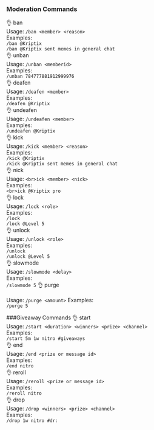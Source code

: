 
### Moderation Commands


👌 ban <br>
Usage: `/ban <member> <reason>`<br>
Examples:<br>
`/ban @Kriptix`<br>
`/ban @Kriptix sent memes in general chat`<br>
👌 unban<br>
Usage: `/unban <memberid>`<br>
Examples:<br>
`/unban 784777881912999976`<br>
👌 deafen<br>
Usage: `/deafen <member>`<br>
Examples:<br>
`/deafen @Kriptix`<br>
👌 undeafen<br>
Usage: `/undeafen <member>`<br>
Examples:<br>
`/undeafen @Kriptix`<br>
👌 kick<br>
Usage: `/kick <member> <reason>`<br>
Examples:<br>
`/kick @Kriptix`<br>
`/kick @Kriptix sent memes in general chat`<br>
👌 nick<br>
Usage: `<br>ick <member> <nick>`<br>
Examples:<br>
`<br>ick @Kriptix pro`<br>
👌 lock<br>
Usage: `/lock <role>`<br>
Examples:<br>
`/lock`<br>
`/lock @Level 5`<br>
👌 unlock<br>
Usage: `/unlock <role>`<br>
Examples:<br>
`/unlock`<br>
`/unlock @Level 5`<br>
👌 slowmode<br>
Usage: `/slowmode <delay>`<br>
Examples: <br>
`/slowmode 5`
👌 purge<br><br>
Usage: `/purge <amount>`
Examples: <br>
`/purge 5` <br>


###Giveaway Commands
👌 start<br>
Usage: `/start <duration> <winners> <prize> <channel>`<br>
Examples:<br>
`/start 5m 1w nitro #giveaways`<br>
👌 end<br>
Usage: `/end <prize or message id>`<br>
Examples:<br>
`/end nitro`<br>
👌 reroll<br>
Usage: `/reroll <prize or message id>`<br>
Examples:<br>
`/reroll nitro`<br>
👌 drop<br>
Usage: `/drop <winners> <prize> <channel>`<br>
Examples:<br>
`/drop 1w nitro #dr:`
